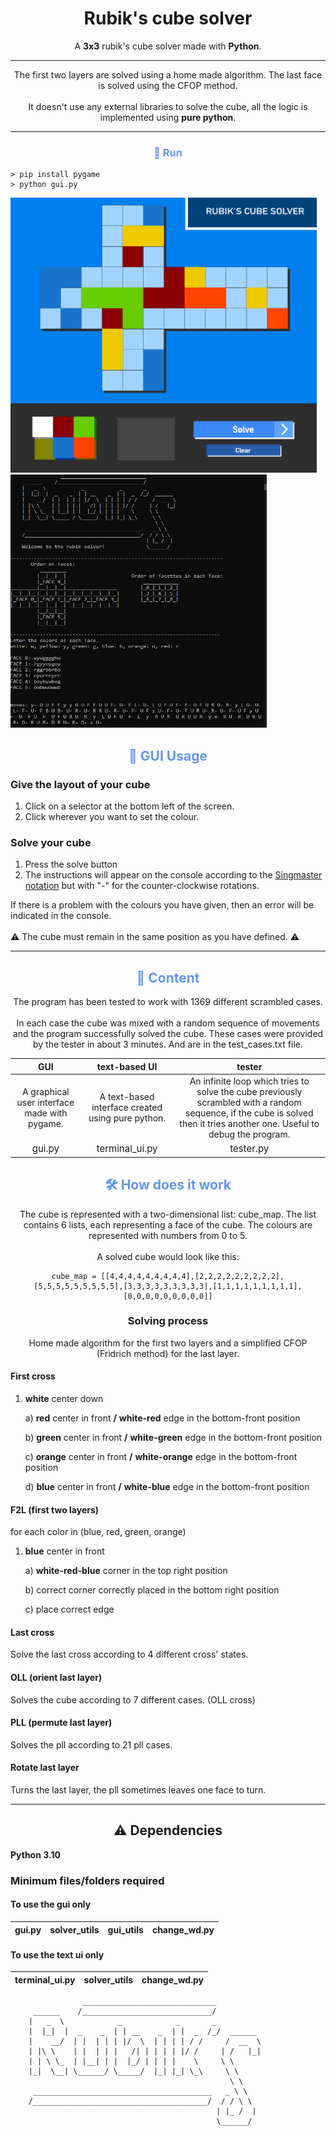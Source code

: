 <div align="center">

# Rubik's cube solver
A **3x3** rubik's cube solver made with **Python**.

---

The first two layers are solved using a home made algorithm. The last face is solved using the CFOP method. <br> <br> It doesn't use any external libraries to solve the cube, all the logic is implemented using **pure python**. 
</div>

---

<div align ="center">

### <span style="color: cornflowerblue"> 🚀 Run
</div>

```
> pip install pygame
> python gui.py
```

<p float="left">
<img src="gui_utils/assets/gui_preview.png" width="490">
<img src="gui_utils/assets/terminal_solver_3.png" width="410" height="405">
</p>

<div align="center">

## <span style="color: cornflowerblue"> 📒 GUI Usage

</div>

### Give the layout of your cube
1. Click on a selector at the bottom left of the screen.
2. Click wherever you want to set the colour.
### Solve your cube
1. Press the solve button
2. The instructions will appear on the console according to the <a href=https://i.stack.imgur.com/8i7FQ.jpg>Singmaster notation</a> but with "-" for the counter-clockwise rotations.

If there is a problem with the colours you have given, then an error will be indicated in the console.
<br> <br>
⚠️ The cube must remain in the same position as you have defined. ⚠️

---

<div align="center">

## <span style="color: cornflowerblue"> 🎁 Content
The program has been tested to work with 1369 different scrambled cases.
<br> <br>
In each case the cube was mixed with a random sequence of movements and the program successfully solved the cube. 
These cases were provided by the tester in about 3 minutes. And are in the test_cases.txt file.
</div>
 
| GUI| text-based UI | tester | 
|:--:|:--:|:--:|
| A graphical user interface made with pygame.| A text-based interface created using pure python. | An infinite loop which tries to solve the cube previously scrambled with a random sequence, if the cube is solved then it tries another one. Useful to debug the program.
<span style="color: ; font-size: 15px;">gui.py</span>|<span style="color: ; font-size: 15px;">terminal_ui.py|<span style="color: ; font-size: 15px;">tester.py</span>

<div align="center">

## <span style="color: cornflowerblue"> 🛠️ How does it work 
The cube is represented with a two-dimensional list: cube_map. The list contains 6 lists, each representing a face of the cube. The colours are represented with numbers from 0 to 5.
<br> <br>
<span align="left">
A solved cube would look like this:
</span>
<span align="left">

```
cube_map = [[4,4,4,4,4,4,4,4,4],[2,2,2,2,2,2,2,2,2],[5,5,5,5,5,5,5,5,5],[3,3,3,3,3,3,3,3,3],[1,1,1,1,1,1,1,1,1],[0,0,0,0,0,0,0,0,0]]
```
</span>

### Solving process
Home made algorithm for the first two layers and a simplified CFOP (Fridrich method) for the last layer.
</div>

#### First cross
1. **white** center down
   
    a) **red** center in front
        **/** **white-red** edge in the bottom-front position

    b) **green** center in front
        **/** **white-green** edge in the bottom-front position

    c) **orange** center in front
        **/** **white-orange** edge in the bottom-front position

    d) **blue** center in front
        **/** **white-blue** edge in the bottom-front position

#### F2L (first two layers)
for each color in (blue, red, green, orange)
1. **blue** center in front

    a) **white-red-blue** corner in the top right position
    
    b) correct corner correctly placed in the bottom right position
    
    c) place correct edge

#### Last cross
Solve the last cross according to 4 different cross' states.

#### OLL (orient last layer)
Solves the cube according to 7 different cases. (OLL cross)

#### PLL (permute last layer)
Solves the pll according to 21 pll cases.

#### Rotate last layer
Turns the last layer, the pll sometimes leaves one face to turn.

---

<div align="center"> 
  
## ⚠️ Dependencies

</div>

**Python 3.10**

### Minimum files/folders required 
#### To use the gui only

| gui.py | solver_utils | gui_utils | change_wd.py |
|:------:|:------------:|:---------:|:-------------|

#### To use the text ui only

| terminal_ui.py | solver_utils | change_wd.py
|:--------------:|:------------:|:-----------:|

```
                ______________________________
     ______    /_____________________________/
    |   _  \            _            _       _
    |  |_|  |  _    _  | | __    _  | |  _  /_/  ______
    |    __/  | |  | | | |/  \  | | | | / /     /  __  \  
    | |\ \    | |  | | |   /| | | | | |/ /     | /   |_|
    | | \ \_  | |__| | |  |_/ | | | |    \     \ \ 
    |_|  \__| \______/ \_____/  |_| |_| \_\     \ \ 
                                                 \ \ 
     ________________________________________   _ \ \ 
    /_______________________________________/  / / \ \ 
                                              | |_ /  | 
                                              \______/ 
```